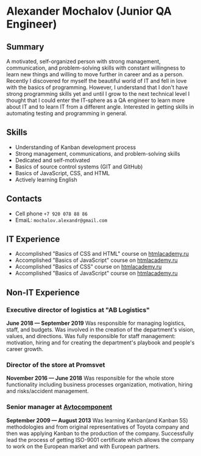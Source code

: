 # Alexander Mochalov (Junior QA Engineer)

## Summary
A motivated, self-organized person with strong management, communication, and problem-solving skills with constant willingness to learn new things and willing to move further in career and as a person. Recently I discovered for myself the beautiful world of IT and fell in love with the basics of programming. However, I understand that I don't have strong programming skills yet and until I grow to the next technical level I thought that I could enter the IT-sphere as a QA engineer to learn more about IT and to learn IT from a different angle. Interested in getting skills in automating testing and programming in general.

## Skills
* Understanding of Kanban development process
* Strong management, communications, and problem-solving skills
* Dedicated and self-motivated
* Basics of source control systems (GIT and GitHub)
* Basics of JavaScript, CSS, and HTML
* Actively learning English

## Contacts
* Cell phone `+7 920 078 88 86`
* EmaiL: `mochalov.alexandr@gmail.com`

## IT Experience
* Accomplished "Basics of CSS and HTML" course on [htmlacademy.ru](https://htmlacademy.ru/courses/basic-html-css)
* Accomplished "Basics of JavaScript" course on [htmlacademy.ru](https://htmlacademy.ru/courses/basic-javascript)
* Accomplished "Basics of CSS" course on [htmlacademy.ru](https://htmlacademy.ru/courses/basic-css)
* Accomplished "Basics of JavaScript" course on [htmlacademy.ru](https://htmlacademy.ru/courses/javascript)

## Non-IT Experience

### Executive director of logistics at "AB Logistics"
__June 2018 — September 2019__
Was responsible for managing logistics, staff, and budgets. Was involved in the creation of the department's vision, values, and directions. Was fully responsible for staff management: motivation, hiring and for creating the department's playbook and people's career growth.

### Director of the store at Promsvet
__November 2016 — June 2018__
Was responsible for the whole store functionality including business processes organization, motivation, hiring and risks/accident management.

### Senior manager at [Avtocomponent](www.autocomponent.info)
__September 2009 — August 2013__
Was learning Kanban(and Kanban 5S) methodologies and from original representatives of Toyota company and then was applying Kanban to the production of the company. Successfully lead the process of getting ISO-9001 certificate which allows the company to work on the European market and with European partners.
